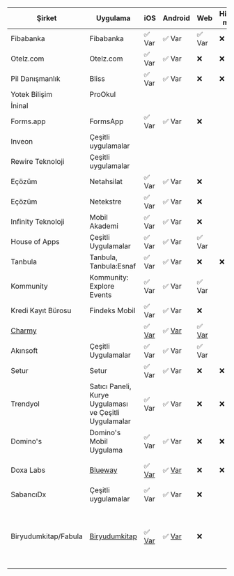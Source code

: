 | Şirket          | Uygulama        | iOS   | Android | Web   | Hibrit mi? | Açıklamalar |
|-----------------|-----------------|-------|---------|-------|------------|-------------|
| Fibabanka       | Fibabanka       | ✅ Var | ✅ Var   | ✅ Var | ❌          |             |
| Otelz.com       | Otelz.com       | ✅ Var | ✅ Var   | ❌     | ❌          |             |
| Pil Danışmanlık | Bliss           | ✅ Var | ✅ Var   | ❌     | ❌          |             |
| Yotek Bilişim   | ProOkul         |       |         |       |            |             |
| İninal          |                 |       |         |       |            |             |
| Forms.app         | FormsApp      | ✅ Var|   ✅ Var | ❌ |           |             |
| Inveon          | Çeşitli uygulamalar |       |         |       |            |             |
| Rewire Teknoloji| Çeşitli uygulamalar |       |         |       |            |             |
| Eçözüm          | Netahsilat      | ✅ Var | ✅ Var| ❌   |            |             |
| Eçözüm          | Netekstre       | ✅ Var | ✅ Var| ❌   |            |             |
| Infinity Teknoloji| Mobil Akademi | ✅ Var | ✅ Var| ❌   |            |             |
| House of Apps   | Çeşitli Uygulamalar | ✅ Var | ✅ Var| ✅ Var   |            |             |
| Tanbula   | Tanbula, Tanbula:Esnaf | ✅ Var | ✅ Var| ❌  |  ❌          |             |
| Kommunity   | Kommunity: Explore Events | ✅ Var | ✅ Var| ✅ Var   |            |             |
| Kredi Kayıt Bürosu | Findeks Mobil | ✅ Var | ✅ Var| ❌   |            |             |
| [Charmy](https://github.com/up-inside) |     | ✅ [Var](https://apps.apple.com/tr/app/charmy-discover-music-movie/id1453332911) | ✅ [Var](https://play.google.com/store/apps/details?id=app.charmy) | ✅ [Var](https://beta.charmy.app)   |            |             |
| Akınsoft   | Çeşitli Uygulamalar | ✅ Var | ✅ Var| ✅ Var   |            |             |
| Setur       | Setur       | ✅ Var | ✅ Var   | ❌     | ❌          |             |
| Trendyol    | Satıcı Paneli, Kurye Uygulaması ve Çeşitli Uygulamalar     | ✅ Var | ✅ Var   | ❌     | ❌          |             |
| Domino's    | Domino's Mobil Uygulama     | ✅ Var | ✅ Var   | ❌     | ❌          |             |
| Doxa Labs    | [Blueway](https://blueway.app)     | ✅ [Var](https://apps.apple.com/tr/app/blueway-blue-voyage/id1528899724) | ✅ [Var](https://play.google.com/store/apps/details?id=com.doxalabs.blueway)   | ❌     | ❌          | Mavi Yolculuk için Dijital Dönüşüm |
| SabancıDx     | Çeşitli uygulamalar | ✅ Var | ✅ Var | ❌          |             |             |
| Biryudumkitap/Fabula     | [Biryudumkitap](https://biryudumkitap.com)  | ✅ [Var](https://apps.apple.com/tr/app/biryudumkitap-oku-ve-dinle/id1476943033) | ✅ [Var](https://play.google.com/store/apps/details?id=com.biryudumkitap) | ❌          |             | Biryudumkitap is a mobile app providing nonfiction book summaries & short stories.| 
